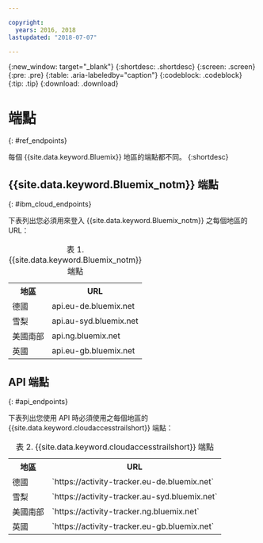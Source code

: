 ```yaml
---

copyright:
  years: 2016, 2018
lastupdated: "2018-07-07"

---
```


{:new_window: target="_blank"}
{:shortdesc: .shortdesc}
{:screen: .screen}
{:pre: .pre}
{:table: .aria-labeledby="caption"}
{:codeblock: .codeblock}
{:tip: .tip}
{:download: .download}



# 端點
{: #ref_endpoints}

每個 {{site.data.keyword.Bluemix}} 地區的端點都不同。
{:shortdesc}

## {{site.data.keyword.Bluemix_notm}} 端點
{: #ibm_cloud_endpoints}

下表列出您必須用來登入 {{site.data.keyword.Bluemix_notm}} 之每個地區的 URL：
	
<table>
	<caption>表 1. {{site.data.keyword.Bluemix_notm}} 端點</caption>
	<tr>
	  <th>地區</th>
	  <th>URL</th>
	</tr>
	<tr>
	  <td>德國</td>
	  <td>api.eu-de.bluemix.net</td>
	</tr>
	<tr>
	  <td>雪梨</td>
	  <td>api.au-syd.bluemix.net</td>
	</tr>
	<tr>
	  <td>美國南部</td>
	  <td>api.ng.bluemix.net</td>
	</tr>
	<tr>
	  <td>英國</td>
	  <td>api.eu-gb.bluemix.net</td>
	</tr>
</table>


## API 端點
{: #api_endpoints}

下表列出您使用 API 時必須使用之每個地區的 {{site.data.keyword.cloudaccesstrailshort}} 端點：
	
<table>
	<caption>表 2. {{site.data.keyword.cloudaccesstrailshort}} 端點</caption>
	<tr>
	  <th>地區</th>
	  <th>URL</th>
	</tr>
	<tr>
	  <td>德國</td>
	  <td>`https://activity-tracker.eu-de.bluemix.net`</td>
	</tr>
	<tr>
	  <td>雪梨</td>
	  <td>`https://activity-tracker.au-syd.bluemix.net`</td>
	</tr>
	<tr>
	  <td>美國南部</td>
	  <td>`https://activity-tracker.ng.bluemix.net`</td>
	</tr>
	<tr>
	  <td>英國</td>
	  <td>`https://activity-tracker.eu-gb.bluemix.net`</td>
	</tr>
</table>


